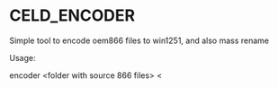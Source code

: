 # CELD_ENCODER
Simple tool to encode oem866 files to win1251, and also mass rename

Usage:

encoder <folder with source 866 files>  <<folder for save converted files>
